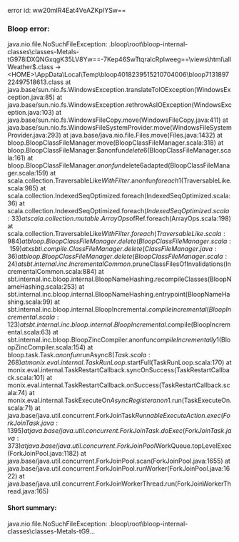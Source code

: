 error id: ww20mIR4Eat4VeAZKpIYSw==
### Bloop error:

java.nio.file.NoSuchFileException: <WORKSPACE>\.bloop\root\bloop-internal-classes\classes-Metals-tG978lDXQNGxqgK35LV8Yw==-7Kep46SwTtqralcRpIweeg==\views\html\allWeather$.class -> <HOME>\AppData\Local\Temp\bloop4018239515210704006\bloop713189722497518613.class
	at java.base/sun.nio.fs.WindowsException.translateToIOException(WindowsException.java:85)
	at java.base/sun.nio.fs.WindowsException.rethrowAsIOException(WindowsException.java:103)
	at java.base/sun.nio.fs.WindowsFileCopy.move(WindowsFileCopy.java:411)
	at java.base/sun.nio.fs.WindowsFileSystemProvider.move(WindowsFileSystemProvider.java:293)
	at java.base/java.nio.file.Files.move(Files.java:1432)
	at bloop.BloopClassFileManager.move(BloopClassFileManager.scala:318)
	at bloop.BloopClassFileManager.$anonfun$delete$6(BloopClassFileManager.scala:161)
	at bloop.BloopClassFileManager.$anonfun$delete$6$adapted(BloopClassFileManager.scala:159)
	at scala.collection.TraversableLike$WithFilter.$anonfun$foreach$1(TraversableLike.scala:985)
	at scala.collection.IndexedSeqOptimized.foreach(IndexedSeqOptimized.scala:36)
	at scala.collection.IndexedSeqOptimized.foreach$(IndexedSeqOptimized.scala:33)
	at scala.collection.mutable.ArrayOps$ofRef.foreach(ArrayOps.scala:198)
	at scala.collection.TraversableLike$WithFilter.foreach(TraversableLike.scala:984)
	at bloop.BloopClassFileManager.delete(BloopClassFileManager.scala:159)
	at xsbti.compile.ClassFileManager.delete(ClassFileManager.java:36)
	at bloop.BloopClassFileManager.delete(BloopClassFileManager.scala:24)
	at sbt.internal.inc.IncrementalCommon$.pruneClassFilesOfInvalidations(IncrementalCommon.scala:884)
	at sbt.internal.inc.bloop.internal.BloopNameHashing.recompileClasses(BloopNameHashing.scala:253)
	at sbt.internal.inc.bloop.internal.BloopNameHashing.entrypoint(BloopNameHashing.scala:99)
	at sbt.internal.inc.bloop.internal.BloopIncremental$.compileIncremental(BloopIncremental.scala:123)
	at sbt.internal.inc.bloop.internal.BloopIncremental$.compile(BloopIncremental.scala:63)
	at sbt.internal.inc.bloop.BloopZincCompiler$.$anonfun$compileIncrementally$1(BloopZincCompiler.scala:154)
	at bloop.task.Task.$anonfun$runAsync$8(Task.scala:268)
	at monix.eval.internal.TaskRunLoop$.startFull(TaskRunLoop.scala:170)
	at monix.eval.internal.TaskRestartCallback.syncOnSuccess(TaskRestartCallback.scala:101)
	at monix.eval.internal.TaskRestartCallback.onSuccess(TaskRestartCallback.scala:74)
	at monix.eval.internal.TaskExecuteOn$AsyncRegister$$anon$1.run(TaskExecuteOn.scala:71)
	at java.base/java.util.concurrent.ForkJoinTask$RunnableExecuteAction.exec(ForkJoinTask.java:1395)
	at java.base/java.util.concurrent.ForkJoinTask.doExec(ForkJoinTask.java:373)
	at java.base/java.util.concurrent.ForkJoinPool$WorkQueue.topLevelExec(ForkJoinPool.java:1182)
	at java.base/java.util.concurrent.ForkJoinPool.scan(ForkJoinPool.java:1655)
	at java.base/java.util.concurrent.ForkJoinPool.runWorker(ForkJoinPool.java:1622)
	at java.base/java.util.concurrent.ForkJoinWorkerThread.run(ForkJoinWorkerThread.java:165)
#### Short summary: 

java.nio.file.NoSuchFileException: <WORKSPACE>\.bloop\root\bloop-internal-classes\classes-Metals-tG9...